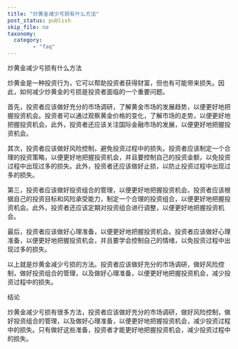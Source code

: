 ```yaml
---
title: "炒黄金减少亏损有什么方法"
post_status: publish
skip_file: no
taxonomy:
  category:
        - "faq"
---
```


炒黄金减少亏损有什么方法

炒黄金是一种投资行为，它可以帮助投资者获得财富，但也有可能带来损失。因此，如何减少炒黄金的亏损是投资者面临的一个重要问题。

首先，投资者应该做好充分的市场调研，了解黄金市场的发展趋势，以便更好地把握投资机会。投资者可以通过观察黄金价格的变化，了解市场的走势，以便更好地把握投资机会。此外，投资者还应该关注国际金融市场的发展，以便更好地把握投资机会。

其次，投资者应该做好风险控制，避免投资过程中的损失。投资者应该制定一个合理的投资策略，以便更好地把握投资机会，并且要控制自己的投资金额，以免投资过程中出现过多的损失。此外，投资者还应该做好止损，以防止投资过程中出现过多的损失。

第三，投资者应该做好投资组合的管理，以便更好地把握投资机会。投资者应该根据自己的投资目标和风险承受能力，制定一个合理的投资组合，以便更好地把握投资机会。此外，投资者还应该定期对投资组合进行调整，以便更好地把握投资机会。

最后，投资者应该做好心理准备，以便更好地把握投资机会。投资者应该做好心理准备，以便更好地把握投资机会，并且要学会控制自己的情绪，以免投资过程中出现过多的损失。

以上就是炒黄金减少亏损的方法。投资者应该做好充分的市场调研，做好风险控制，做好投资组合的管理，以及做好心理准备，以便更好地把握投资机会，减少投资过程中的损失。

结论

炒黄金减少亏损有很多方法，投资者应该做好充分的市场调研，做好风险控制，做好投资组合的管理，以及做好心理准备，以便更好地把握投资机会，减少投资过程中的损失。只有做好这些准备，投资者才能更好地把握投资机会，减少投资过程中的损失。
